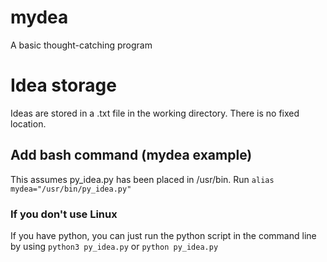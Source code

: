 # mydea
A basic thought-catching program

# Idea storage
Ideas are stored in a .txt file in the working directory. There is no fixed location.

## Add bash command (mydea example)
This assumes py_idea.py has been placed in /usr/bin.
Run `alias mydea="/usr/bin/py_idea.py"`

### If you don't use Linux
If you have python, you can just run the python script in the command line by using `python3 py_idea.py` or `python py_idea.py`
